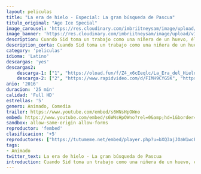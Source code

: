 ```yaml
---
layout: peliculas
title: "La era de hielo - Especial: La gran búsqueda de Pascua"
titulo_original: "Age Ice Special"
image_carousel: 'https://res.cloudinary.com/imbriitneysam/image/upload/v1543537398/pascuas-poster-min.jpg'
image_banner: 'https://res.cloudinary.com/imbriitneysam/image/upload/v1543537399/pascua-banner-min.jpg'
description: Cuando Sid toma un trabajo como una niñera de un huevo, él es inconsciente que un viejo enemigo tiene sus propios planes. Las travesuras conducen a la primera búsqueda de huevos y la creación de las tradiciones populares de Pascua.
description_corta: Cuando Sid toma un trabajo como una niñera de un huevo, él es inconsciente que un viejo enemigo tiene sus propios planes. Las travesuras conducen a la primera búsqueda de huevos y la creación de las tradiciones populares de Pascua....
category: 'peliculas'
idioma: 'Latino'
descargas: 'yes'
descargas2:
    descarga-1: ["1", "https://oload.fun/f/Z4_x6cEeqlc/La_Era_del_Hielo__La_Gran_Huevo_Aventura_%282016%29_.MP4.mp4", "https://www.google.com/s2/favicons?domain=openload.co","OpenLoad","https://res.cloudinary.com/imbriitneysam/image/upload/v1541473684/mexico.png", "Latino", "Full HD"]
    descarga-2: ["2", "https://www.rapidvideo.com/d/FIMH9CYG5K", "https://www.google.com/s2/favicons?domain=www.rapidvideo.com","RapidVideo","https://res.cloudinary.com/imbriitneysam/image/upload/v1541473684/mexico.png", "Latino", "Full HD"]
anio: '2016'
duracion: '25 min'
calidad: 'Full HD'
estrellas: '5'
genero: Animado, Comedia
trailer: https://www.youtube.com/embed/s6WNsHpOWno
embed: https://www.youtube.com/embed/s6WNsHpOWno?rel=0&amp;hd=1&border=0&wmode=opaque&enablejsapi=1&modestbranding=1&controls=1&showinfo=1
sandbox: allow-same-origin allow-forms
reproductor: 'fembed'
clasificacion: '+5'
reproductores: ["https://tutumeme.net/embed/player.php?u=bXQ3ajJOaW1wcFRGcEs2VW5XRGExTlRPMytmUnc3bHVwcWhoenVIUjI5SHF5TlNwc0taaG1jN2gwZHZSNTlIRHVhV2tZWitkNUtDVDNOL1ZvYW1rYjJSam5LYWM"]
tags:
- Animado
twitter_text: La era de hielo - La gran búsqueda de Pascua
introduction: Cuando Sid toma un trabajo como una niñera de un huevo, él es inconsciente que un viejo enemigo tiene sus propios planes. Las travesuras conducen a la primera búsqueda de huevos y la creación de las tradiciones populares de Pascua.
---
```












